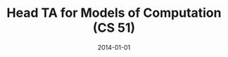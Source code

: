 ---
title: "Head TA for Models of Computation (CS 51)"
collection: teaching
type: "Undergraduate course"
permalink: /teaching/3_2014-fall-cs51
venue: "Brown University"
season: "Fall"
professor: "Anna Lysyanskaya"
date: 2014-01-01
location: "Providence, RI"
---